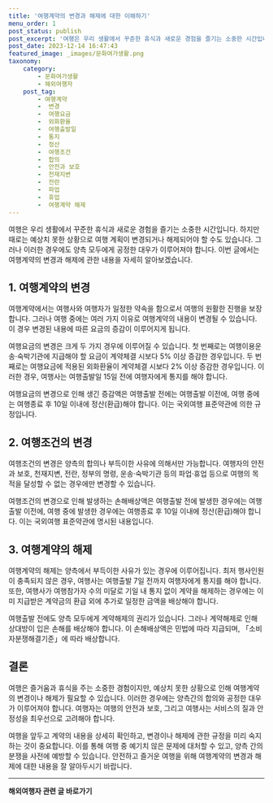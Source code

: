 ```yaml
---
title: '여행계약의 변경과 해제에 대한 이해하기'
menu_order: 1
post_status: publish
post_excerpt: '여행은 우리 생활에서 꾸준한 휴식과 새로운 경험을 즐기는 소중한 시간입니다. 하지만 때로는 예상치 못한 상황으로 여행 계획이 변경되거나 해제되어야 할 수도 있습니다. 그러나 이러한 경우에도 양측 모두에게 공정한 대우가 이루어져야 합니다. 이번 글에서는 여행계약의 변경과 해제에 관한 내용을 자세히 알아보겠습니다.'
post_date: 2023-12-14 16:47:43
featured_image: _images/문화여가생활.png
taxonomy:
    category:
        - 문화여가생활
        - 해외여행자
    post_tag:
        - 여행계약
        -  변경
        -  여행요금
        -  외화환율
        -  여행출발일
        -  통지
        -  정산
        -  여행조건
        -  합의
        -  안전과 보호
        -  천재지변
        -  전란
        -  파업
        -  휴업
        -  여행계약 해제
---
```



여행은 우리 생활에서 꾸준한 휴식과 새로운 경험을 즐기는 소중한 시간입니다. 하지만 때로는 예상치 못한 상황으로 여행 계획이 변경되거나 해제되어야 할 수도 있습니다. 그러나 이러한 경우에도 양측 모두에게 공정한 대우가 이루어져야 합니다. 이번 글에서는 여행계약의 변경과 해제에 관한 내용을 자세히 알아보겠습니다.

## 1. 여행계약의 변경

여행계약에서는 여행사와 여행자가 일정한 약속을 함으로서 여행의 원활한 진행을 보장합니다. 그러나 여행 중에는 여러 가지 이유로 여행계약의 내용이 변경될 수 있습니다. 이 경우 변경된 내용에 따른 요금의 증감이 이루어지게 됩니다.

여행요금의 변경은 크게 두 가지 경우에 이루어질 수 있습니다. 첫 번째로는 여행이용운송·숙박기관에 지급해야 할 요금이 계약체결 시보다 5% 이상 증감한 경우입니다. 두 번째로는 여행요금에 적용된 외화환율이 계약체결 시보다 2% 이상 증감한 경우입니다. 이러한 경우, 여행사는 여행출발일 15일 전에 여행자에게 통지를 해야 합니다.

여행요금의 변경으로 인해 생긴 증감액은 여행출발 전에는 여행출발 이전에, 여행 중에는 여행종료 후 10일 이내에 정산(환급)해야 합니다. 이는 국외여행 표준약관에 의한 규정입니다.

## 2. 여행조건의 변경

여행조건의 변경은 양측의 합의나 부득이한 사유에 의해서만 가능합니다. 여행자의 안전과 보호, 천재지변, 전란, 정부의 명령, 운송·숙박기관 등의 파업·휴업 등으로 여행의 목적을 달성할 수 없는 경우에만 변경할 수 있습니다.

여행조건의 변경으로 인해 발생하는 손해배상액은 여행출발 전에 발생한 경우에는 여행출발 이전에, 여행 중에 발생한 경우에는 여행종료 후 10일 이내에 정산(환급)해야 합니다. 이는 국외여행 표준약관에 명시된 내용입니다.

## 3. 여행계약의 해제

여행계약의 해제는 양측에서 부득이한 사유가 있는 경우에 이루어집니다. 최저 행사인원이 충족되지 않은 경우, 여행사는 여행출발 7일 전까지 여행자에게 통지를 해야 합니다. 또한, 여행사가 여행참가자 수의 미달로 기일 내 통지 없이 계약을 해제하는 경우에는 이미 지급받은 계약금의 환급 외에 추가로 일정한 금액을 배상해야 합니다.

여행출발 전에도 양측 모두에게 계약해제의 권리가 있습니다. 그러나 계약해제로 인해 상대방이 입은 손해를 배상해야 합니다. 이 손해배상액은 민법에 따라 지급되며, 「소비자분쟁해결기준」에 따라 배상합니다.

## 결론

여행은 즐거움과 휴식을 주는 소중한 경험이지만, 예상치 못한 상황으로 인해 여행계약의 변경이나 해제가 필요할 수 있습니다. 이러한 경우에는 양측간의 합의와 공정한 대우가 이루어져야 합니다. 여행자는 여행의 안전과 보호, 그리고 여행사는 서비스의 질과 안정성을 최우선으로 고려해야 합니다.

여행을 앞두고 계약의 내용을 상세히 확인하고, 변경이나 해제에 관한 규정을 미리 숙지하는 것이 중요합니다. 이를 통해 여행 중 예기치 않은 문제에 대처할 수 있고, 양측 간의 분쟁을 사전에 예방할 수 있습니다. 안전하고 즐거운 여행을 위해 여행계약의 변경과 해제에 대한 내용을 잘 알아두시기 바랍니다.
<!-- wp:separator -->
<hr class="wp-block-separator has-alpha-channel-opacity"/>
<!-- /wp:separator -->

<!-- wp:group {"backgroundColor":"base","layout":{"type":"constrained"}} -->
<div class="wp-block-group has-base-background-color has-background"><!-- wp:paragraph {"align":"center","fontSize":"medium"} -->
<p class="has-text-align-center has-large-font-size"><strong>해외여행자 관련 글 바로가기</strong></p>
<!-- /wp:paragraph -->


<!-- wp:latest-posts
{"categories":[{"id":14870,"count":19,"description":"","link":"https://uknowlaw.com/category/%ed%95%b4%ec%99%b8%ec%97%ac%ed%96%89%ec%9e%90/","name":"해외여행자","slug":"해외여행자","taxonomy":"category","parent":0,"meta":[],"_links":{"self":[{"href":"https://uknowlaw.com/wp-json/wp/v2/categories/14870"}],"collection":[{"href":"https://uknowlaw.com/wp-json/wp/v2/categories"}],"about":[{"href":"https://uknowlaw.com/wp-json/wp/v2/taxonomies/category"}],"wp:post_type":[{"href":"https://uknowlaw.com/wp-json/wp/v2/posts?categories=14870"}],"curies":[{"name":"wp","href":"https://api.w.org/{rel}","templated":true}]}}],"postsToShow":100,"excerptLength":28,"postLayout":"grid","columns":2,"featuredImageAlign":"left","featuredImageSizeSlug":"large","fontSize":"small"} /--></div>
<!-- /wp:group -->